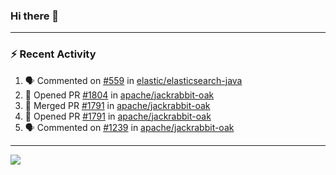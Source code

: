 ### Hi there 👋

---

### :zap: Recent Activity

<!--START_SECTION:activity-->
1. 🗣 Commented on [#559](https://github.com/elastic/elasticsearch-java/issues/559#issuecomment-2428530602) in [elastic/elasticsearch-java](https://github.com/elastic/elasticsearch-java)
2. 💪 Opened PR [#1804](https://github.com/apache/jackrabbit-oak/pull/1804) in [apache/jackrabbit-oak](https://github.com/apache/jackrabbit-oak)
3. 🎉 Merged PR [#1791](https://github.com/apache/jackrabbit-oak/pull/1791) in [apache/jackrabbit-oak](https://github.com/apache/jackrabbit-oak)
4. 💪 Opened PR [#1791](https://github.com/apache/jackrabbit-oak/pull/1791) in [apache/jackrabbit-oak](https://github.com/apache/jackrabbit-oak)
5. 🗣 Commented on [#1239](https://github.com/apache/jackrabbit-oak/pull/1239#issuecomment-2401569490) in [apache/jackrabbit-oak](https://github.com/apache/jackrabbit-oak)
<!--END_SECTION:activity-->

---

<!--
**fabriziofortino/fabriziofortino** is a ✨ _special_ ✨ repository because its `README.md` (this file) appears on your GitHub profile.

Here are some ideas to get you started:

- 🔭 I’m currently working on ...
- 🌱 I’m currently learning ...
- 👯 I’m looking to collaborate on ...
- 🤔 I’m looking for help with ...
- 💬 Ask me about ...
- 📫 How to reach me: ...
- 😄 Pronouns: ...
- ⚡ Fun fact: ...
-->
![](https://komarev.com/ghpvc/?username=fabriziofortino)
